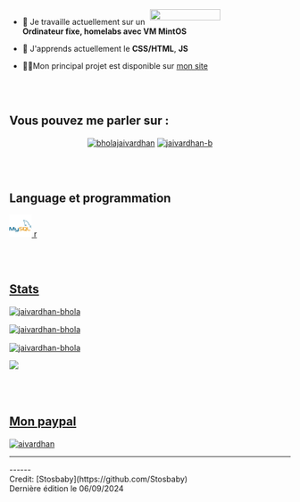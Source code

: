 <img src = "https://i.imgur.com/5oZhIof.png" width =50% height=50% align = "right"> 



- 🔭 Je travaille actuellement sur un **Ordinateur fixe, homelabs avec VM MintOS**

- 🌱 J'apprends actuellement le **CSS/HTML**, **JS**

- 👨‍💻Mon principal projet est disponible sur [mon site](https://stosbaby.fr)

<br>
<br>
<h2 align="left">Vous pouvez me parler sur :</h2>

<p align="center">
<a href="https://twitter.com/AxelMendes11" target="blank"><img align="center" src="https://raw.githubusercontent.com/rahuldkjain/github-profile-readme-generator/master/src/images/icons/Social/twitter.svg" alt="bholajaivardhan" height="30" width="40" /></a>
<a href="https://instagram.com/_axelx2z" target="blank"><img align="center" src="https://raw.githubusercontent.com/rahuldkjain/github-profile-readme-generator/master/src/images/icons/Social/instagram.svg" alt="jaivardhan-b" height="30" width="40" /></a>
</p>
<br>
<br>
<h2 align="left">Language et programmation</h2>
<p align="left"><a href="https://www.mysql.com/" target="_blank" rel="noreferrer"> <img src="https://raw.githubusercontent.com/devicons/devicon/master/icons/mysql/mysql-original-wordmark.svg" alt="mysql" width="40" height="40"/> r </p>
<br>
<br>
<h2>Stats</h2
<p><img align="center" src="https://github-readme-stats.vercel.app/api?username=Stosbaby&show_icons=true&locale=en&bg_color=141414&title_color=FF9B00&icon_color=FF9B00&text_color=FF9B00&hide_border=true" alt="jaivardhan-bhola" /></p>

<p><img align="center" src="https://github-readme-streak-stats.herokuapp.com/?user=Stosbaby&background=141414&sideNums=FF9B00&currStreakNum=FF9B00&currStreakLabel=FF9B00&sideLabels=FF9B00&dates=FF9B00&hide_border=true" alt="jaivardhan-bhola" /></p>

<p><img align="center" src="https://github-readme-stats.vercel.app/api/top-langs?username=Stosbaby&show_icons=true&locale=en&layout=compact&bg_color=141414&title_color=FF9B00&icon_color=FF9B00&text_color=FF9B00&hide_border=true" alt="jaivardhan-bhola" /></p>
<p> <img src ="https://activity-graph.herokuapp.com/graph?username=jaivardhan-bhola&hide_border=true&bg_color=141414&color=FF9B00&line=FF9B00&point=FF9B00" /> </p>
<br>
<br>
<h2 align="left">Mon paypal</h2>
<p><a href="https://www.paypal.com/paypalme/woulastp"> <img align="center" src="https://cdn.buymeacoffee.com/buttons/v2/default-yellow.png" height="50" width="210" alt="aivardhan" /></a></p>
<hr>
 ------
 <br>
 Credit: [Stosbaby](https://github.com/Stosbaby)
 <br>
 Dernière édition le 06/09/2024
